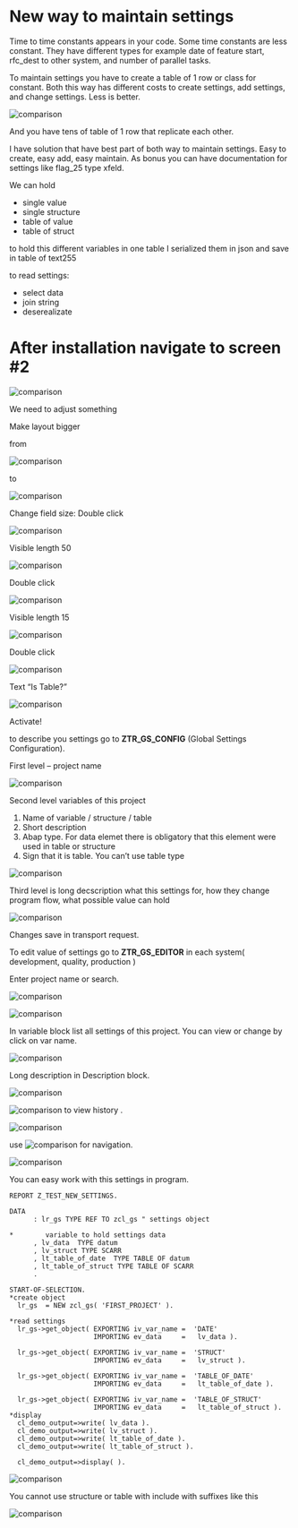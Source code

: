 # New way to maintain settings
Time to time constants appears in your code.  Some time constants are less constant.  They have different types for example date of feature start, rfc_dest to other system, and number of parallel tasks. 

To maintain settings you have to create a table of 1 row or class for constant. Both this way has different costs to create settings, add settings, and change settings. Less is better.

![comparison](img/img_01.png "comparison")

And you have tens of table of 1 row that replicate each other.

I have solution that have best part of both way to maintain settings. Easy to create, easy add, easy maintain. As bonus you can have documentation for settings like flag_25 type xfeld.

We can hold 
+ single value
+ single structure
+ table of value
+ table of struct


to hold this different variables in one table I serialized them in json and save in table of text255

to read settings:
+ select data
+ join string
+ deserealizate

# After installation navigate to screen #2 

![comparison](img/img_02.png "comparison")

We need to adjust something 

Make layout bigger

from

![comparison](img/img_03.png "comparison") 

to 

![comparison](img/img_04.png "comparison")

Change field size: 
Double click 

![comparison](img/img_05.png "comparison")

Visible length 50

![comparison](img/img_06.png "comparison")

Double click

![comparison](img/img_07.png "comparison")

Visible length 15
 
![comparison](img/img_09.png "comparison")

Double click

![comparison](img/img_10.png "comparison")

Text “Is Table?”

![comparison](img/img_11.png "comparison")

Activate!

to describe you settings go to **ZTR_GS_CONFIG** (Global Settings Configuration).

First level – project name

![comparison](img/img_12.png "comparison")

Second level variables of this project
1. Name of variable / structure / table
2. Short description
3. Abap type. For data elemet there is obligatory that this element were used in table or structure
4. Sign that it is table. You can’t use table type

![comparison](img/img_13.png "comparison")

Third level is long decscription what this settings for, how they change program flow, what possible value can hold

![comparison](img/img_14.png "comparison")

Changes save in transport request.

To edit value of settings go to **ZTR_GS_EDITOR** in each system( development, quality, production )

Enter project name or search.

![comparison](img/img_15.png "comparison")

![comparison](img/img_16.png "comparison")

In variable block list all settings of this project. You can view or change by click on var name.

![comparison](img/img_17.png "comparison")

Long description in Description block.

![comparison](img/img_18.png "comparison")

![comparison](img/img_19.png "comparison") to view history .

![comparison](img/img_20.png "comparison")

use ![comparison](img/img_21.png "comparison") for navigation.

![comparison](img/img_22.png "comparison")

You can easy work with this settings in program.

```
REPORT Z_TEST_NEW_SETTINGS.

DATA
      : lr_gs TYPE REF TO zcl_gs " settings object

*        variable to hold settings data
      , lv_data  TYPE datum
      , lv_struct TYPE SCARR
      , lt_table_of_date  TYPE TABLE OF datum
      , lt_table_of_struct TYPE TABLE OF SCARR
      .

START-OF-SELECTION.
*create object
  lr_gs  = NEW zcl_gs( 'FIRST_PROJECT' ).

*read settings
  lr_gs->get_object( EXPORTING iv_var_name =  'DATE'
                     IMPORTING ev_data     =   lv_data ).

  lr_gs->get_object( EXPORTING iv_var_name =  'STRUCT'
                     IMPORTING ev_data     =   lv_struct ).

  lr_gs->get_object( EXPORTING iv_var_name =  'TABLE_OF_DATE'
                     IMPORTING ev_data     =   lt_table_of_date ).

  lr_gs->get_object( EXPORTING iv_var_name =  'TABLE_OF_STRUCT'
                     IMPORTING ev_data     =   lt_table_of_struct ).
*display
  cl_demo_output=>write( lv_data ).
  cl_demo_output=>write( lv_struct ).
  cl_demo_output=>write( lt_table_of_date ).
  cl_demo_output=>write( lt_table_of_struct ).

  cl_demo_output=>display( ).
```

![comparison](img/img_23.png "comparison")

You cannot use structure or table with include with suffixes like this

![comparison](img/img_24.png "comparison")


